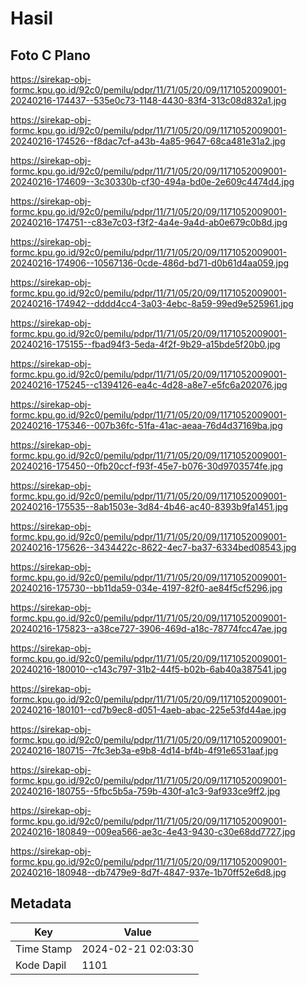 # Hasil

## Foto C Plano

https://sirekap-obj-formc.kpu.go.id/92c0/pemilu/pdpr/11/71/05/20/09/1171052009001-20240216-174437--535e0c73-1148-4430-83f4-313c08d832a1.jpg

https://sirekap-obj-formc.kpu.go.id/92c0/pemilu/pdpr/11/71/05/20/09/1171052009001-20240216-174526--f8dac7cf-a43b-4a85-9647-68ca481e31a2.jpg

https://sirekap-obj-formc.kpu.go.id/92c0/pemilu/pdpr/11/71/05/20/09/1171052009001-20240216-174609--3c30330b-cf30-494a-bd0e-2e609c4474d4.jpg

https://sirekap-obj-formc.kpu.go.id/92c0/pemilu/pdpr/11/71/05/20/09/1171052009001-20240216-174751--c83e7c03-f3f2-4a4e-9a4d-ab0e679c0b8d.jpg

https://sirekap-obj-formc.kpu.go.id/92c0/pemilu/pdpr/11/71/05/20/09/1171052009001-20240216-174906--10567136-0cde-486d-bd71-d0b61d4aa059.jpg

https://sirekap-obj-formc.kpu.go.id/92c0/pemilu/pdpr/11/71/05/20/09/1171052009001-20240216-174942--dddd4cc4-3a03-4ebc-8a59-99ed9e525961.jpg

https://sirekap-obj-formc.kpu.go.id/92c0/pemilu/pdpr/11/71/05/20/09/1171052009001-20240216-175155--fbad94f3-5eda-4f2f-9b29-a15bde5f20b0.jpg

https://sirekap-obj-formc.kpu.go.id/92c0/pemilu/pdpr/11/71/05/20/09/1171052009001-20240216-175245--c1394126-ea4c-4d28-a8e7-e5fc6a202076.jpg

https://sirekap-obj-formc.kpu.go.id/92c0/pemilu/pdpr/11/71/05/20/09/1171052009001-20240216-175346--007b36fc-51fa-41ac-aeaa-76d4d37169ba.jpg

https://sirekap-obj-formc.kpu.go.id/92c0/pemilu/pdpr/11/71/05/20/09/1171052009001-20240216-175450--0fb20ccf-f93f-45e7-b076-30d9703574fe.jpg

https://sirekap-obj-formc.kpu.go.id/92c0/pemilu/pdpr/11/71/05/20/09/1171052009001-20240216-175535--8ab1503e-3d84-4b46-ac40-8393b9fa1451.jpg

https://sirekap-obj-formc.kpu.go.id/92c0/pemilu/pdpr/11/71/05/20/09/1171052009001-20240216-175626--3434422c-8622-4ec7-ba37-6334bed08543.jpg

https://sirekap-obj-formc.kpu.go.id/92c0/pemilu/pdpr/11/71/05/20/09/1171052009001-20240216-175730--bb11da59-034e-4197-82f0-ae84f5cf5296.jpg

https://sirekap-obj-formc.kpu.go.id/92c0/pemilu/pdpr/11/71/05/20/09/1171052009001-20240216-175823--a38ce727-3906-469d-a18c-78774fcc47ae.jpg

https://sirekap-obj-formc.kpu.go.id/92c0/pemilu/pdpr/11/71/05/20/09/1171052009001-20240216-180010--c143c797-31b2-44f5-b02b-6ab40a387541.jpg

https://sirekap-obj-formc.kpu.go.id/92c0/pemilu/pdpr/11/71/05/20/09/1171052009001-20240216-180101--cd7b9ec8-d051-4aeb-abac-225e53fd44ae.jpg

https://sirekap-obj-formc.kpu.go.id/92c0/pemilu/pdpr/11/71/05/20/09/1171052009001-20240216-180715--7fc3eb3a-e9b8-4d14-bf4b-4f91e6531aaf.jpg

https://sirekap-obj-formc.kpu.go.id/92c0/pemilu/pdpr/11/71/05/20/09/1171052009001-20240216-180755--5fbc5b5a-759b-430f-a1c3-9af933ce9ff2.jpg

https://sirekap-obj-formc.kpu.go.id/92c0/pemilu/pdpr/11/71/05/20/09/1171052009001-20240216-180849--009ea566-ae3c-4e43-9430-c30e68dd7727.jpg

https://sirekap-obj-formc.kpu.go.id/92c0/pemilu/pdpr/11/71/05/20/09/1171052009001-20240216-180948--db7479e9-8d7f-4847-937e-1b70ff52e6d8.jpg


## Metadata

| Key        | Value               |
| ---------- | ------------------- |
| Time Stamp | 2024-02-21 02:03:30 |
| Kode Dapil | 1101                |



